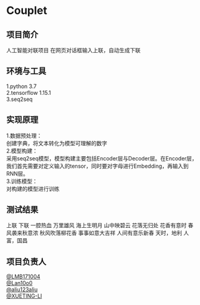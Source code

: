 # Couplet
## 项目简介
人工智能对联项目
在网页对话框输入上联，自动生成下联 <br>
## 环境与工具
1.python 3.7 <br>
2.tensorflow 1.15.1 <br>
3.seq2seq <br>
## 实现原理
1.数据预处理：<br>
创建字典，将文本转化为模型可理解的数字<br>
2.模型构建：<br>
采用seq2seq模型，模型构建主要包括Encoder层与Decoder层。在Encoder层，我们首先需要对定义输入的tensor，同时要对字母进行Embedding，再输入到RNN层。<br>
3.训练模型：<br>
对构建的模型进行训练<br>
## 测试结果
   上联             下联
一腔热血             万里雄风
海上生明月           山中映碧云
花落无归处           花香有意时
春风袭来秋意浓       秋风吹落柳花香
事事如意大吉祥       人间有意乐新春
天时，地利           人富，国昌
## 项目负责人
[@LMB171004](https://github.com/LMB171004)  <br>
[@Lan10o0](https://github.com/Lan10o0)  <br>
[@aliu123aliu](https://github.com/aliu123aliu)  <br>
[@XUETING-LI](https://github.com/XUETING-LI)  <br>
